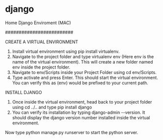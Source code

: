 # django
Home Django Enviroment (MAC)

#########################

CREATE A VIRTUAL ENVIRONMENT

1) Install virtual environment using pip install virtualenv.
2) Navigate to the project folder and type virtualenv env 
   (Here env is the name of the virtual environment). 
   This will create a new folder named env inside the project folder.
3) Navigate to env/Scripts inside your Project Folder using cd env/Scripts.
4) Type activate and press Enter. 
   This should start the virtual environment. 
   You can verify this as (env) would be prefixed to your current path.

INSTALL DJANGO

1) Once inside the virtual environment, 
   head back to your project folder using cd ../.. and type pip install django
2) You can verify its installation by typing django-admin --version. 
   It should display the django version number installed inside the virtual environment.

Now type python manage.py runserver to start the python server.
